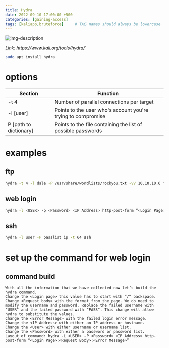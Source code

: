 ```yaml
---
title: Hydra
date: 2022-09-10 17:00:00 +500
categories: [gaining-access]
tags: [kaliapp,bruteforce]     # TAG names should always be lowercase
---
```


![img-description](https://www.kali.org/tools/hydra/images/hydra-logo.svg)

_Link: https://www.kali.org/tools/hydra/_

```bash
sudo apt install hydra
```

# options

| Section | Function |
|-------|--------|
| -t 4| Number of parallel connections per target |
| -l [user]  | Points to the user who's account you're trying to compromise |
| P [path to dictionary] | Points to the file containing the list of possible passwords |

# examples

## ftp
```bash
hydra -t 4 -l dale -P /usr/share/wordlists/rockyou.txt -vV 10.10.10.6 ftp
```

## web login
```bash
hydra -l <USER> -p <Password> <IP Address> http-post-form “<Login Page>:<Request Body>:<Error Message>”
```
## ssh
```bash
hydra -l user -P passlist ip -t 64 ssh
```

# set up the command for web login



## command build

```
With all the information that we have collected now let’s build the hydra command.
Change the <Login page> this value has to start with “/” backspace.
Change <Request body> with the format from the page. We do need to modify the username and password. Replace the failed username with ^USER^ and the failed password with ^PASS^. This change will allow hydra to substitute the values.
Change the <Error Message> with the failed login error message.
Change the <IP Address> with either an IP address or hostname.
Change the <User> with either username or username list.
Change the <Password> with either a password or password list.
Layout of command: hydra -L <USER> -P <Password> <IP Address> http-post-form “<Login Page>:<Request Body>:<Error Message>”
```
